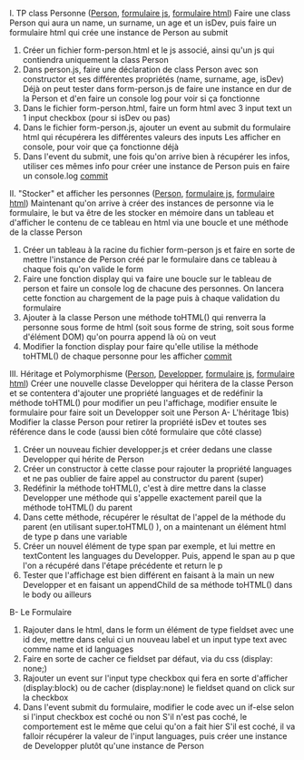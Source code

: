 I. TP class Personne ([Person](www/scripts/person.js), [formulaire js](www/scripts/form-person.js), [formulaire html](www/form-person.html))
Faire une class Person qui aura un name, un surname, un age et un isDev, puis faire un formulaire html qui crée une instance de Person au submit
1) Créer un fichier form-person.html et le js associé, ainsi qu'un js qui contiendra uniquement la class Person
2) Dans person.js, faire une déclaration de class Person avec son constructor et ses différentes propriétés (name, surname, age, isDev)
Déjà on peut tester dans form-person.js de faire une instance en dur de la Person et d'en faire un console log pour voir si ça fonctionne
3) Dans le fichier form-person.html, faire un form html avec 3 input text un 1 input checkbox (pour si isDev ou pas)
4) Dans le fichier form-person.js, ajouter un event au submit du formulaire html qui récupérera les différentes valeurs des inputs
Les afficher en console, pour voir que ça fonctionne déjà
5) Dans l'event du submit, une fois qu'on arrive bien à récupérer les infos, utiliser ces mêmes info pour créer une instance de Person puis en faire un console.log
[commit](#f00640767f990b2d360d2d17781ae9a359240c20)


II. "Stocker" et afficher les personnes ([Person](www/scripts/person.js), [formulaire js](www/scripts/form-person.js), [formulaire html](www/form-person.html))
Maintenant qu'on arrive à créer des instances de personne via le formulaire, le but va être de les stocker en mémoire dans un tableau et d'afficher le contenu de ce tableau en html via une boucle et une méthode de la classe Person
1) Créer un tableau à la racine du fichier form-person js et faire en sorte de mettre l'instance de Person créé par le formulaire dans ce tableau à chaque fois qu'on valide le form
2) Faire une fonction display qui va faire une boucle sur le tableau de person et faire un console log de chacune des personnes. On lancera cette fonction au chargement de la page puis à chaque validation du formulaire
3) Ajouter à la classe Person une méthode toHTML() qui renverra la personne sous forme de html (soit sous forme de string, soit sous forme d'élément DOM) qu'on pourra append là où on veut
4) Modifier la fonction display pour faire qu'elle utilise la méthode toHTML() de chaque personne pour les afficher
[commit](#a8f090ec81b68a4e13482a7687a6f177888c1354)

III. Héritage et Polymorphisme ([Person](www/scripts/person.js), [Developper](www/scripts/developper.js), [formulaire js](www/scripts/form-person.js), [formulaire html](www/form-person.html))
Créer une nouvelle classe Developper qui héritera de la classe Person et se contentera d'ajouter une propriété languages et de redéfinir la méthode toHTML() pour modifier un peu l'affichage, modifier ensuite le formulaire pour faire soit un Developper soit une Person
A- L'héritage
1bis) Modifier la classe Person pour retirer la propriété isDev et toutes ses référence dans le code (aussi bien côté formulaire que côté classe)
1) Créer un nouveau fichier developper.js et créer dedans une classe Developper qui hérite de Person
2) Créer un constructor à cette classe pour rajouter la propriété languages et ne pas oublier de faire appel au constructor du parent (super)
3) Redéfinir la méthode toHTML(), c'est à dire mettre dans la classe Developper une méthode qui s'appelle exactement pareil que la méthode toHTML() du parent
4) Dans cette méthode, récupérer le résultat de l'appel de la méthode du parent (en utilisant super.toHTML() ), on a maintenant un élément html de type p dans une variable
5) Créer un nouvel élément de type span par exemple, et lui mettre en textContent les languages du Developper. Puis, append le span au p que l'on a récupéré dans l'étape précédente et return le p
6) Tester que l'affichage est bien différent en faisant à la main un new Developper et en faisant un appendChild de sa méthode toHTML() dans le body ou ailleurs

B- Le Formulaire
1) Rajouter dans le html, dans le form un élément de type fieldset avec une id dev, mettre dans celui ci un nouveau label et un input type text avec comme name et id languages
2) Faire en sorte de cacher ce fieldset par défaut, via du css (display: none;)
3) Rajouter un event sur l'input type checkbox qui fera en sorte d'afficher (display:block) ou de cacher (display:none) le fieldset quand on click sur la checkbox
4) Dans l'event submit du formulaire, modifier le code avec un if-else selon si l'input checkbox est coché ou non
S'il n'est pas coché, le comportement est le même que celui qu'on a fait hier
S'il est coché, il va falloir récupérer la valeur de l'input languages, puis créer une instance de Developper plutôt qu'une instance de Person